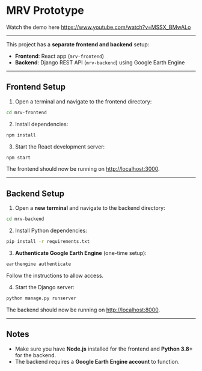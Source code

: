 # MRV Prototype

Watch the demo here
https://www.youtube.com/watch?v=MSSX_BMwALo

---
This project has a **separate frontend and backend** setup:

* **Frontend**: React app (`mrv-frontend`)
* **Backend**: Django REST API (`mrv-backend`) using Google Earth Engine

---

## Frontend Setup

1. Open a terminal and navigate to the frontend directory:

```bash
cd mrv-frontend
```

2. Install dependencies:

```bash
npm install
```

3. Start the React development server:

```bash
npm start
```

The frontend should now be running on [http://localhost:3000](http://localhost:3000).

---

## Backend Setup

1. Open a **new terminal** and navigate to the backend directory:

```bash
cd mrv-backend
```

2. Install Python dependencies:

```bash
pip install -r requirements.txt
```

3. **Authenticate Google Earth Engine** (one-time setup):

```bash
earthengine authenticate
```

Follow the instructions to allow access.

4. Start the Django server:

```bash
python manage.py runserver
```

The backend should now be running on [http://localhost:8000](http://localhost:8000).

---

## Notes

* Make sure you have **Node.js** installed for the frontend and **Python 3.8+** for the backend.
* The backend requires a **Google Earth Engine account** to function.
